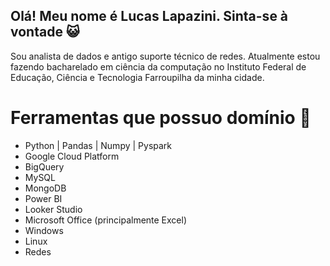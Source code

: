 ## Olá! Meu nome é Lucas Lapazini. Sinta-se à vontade :smiley_cat:

Sou analista de dados e antigo suporte técnico de redes. Atualmente estou fazendo bacharelado em ciência da computação no Instituto Federal de Educação, Ciência e Tecnologia Farroupilha da minha cidade.

# Ferramentas que possuo domínio :triangular_ruler:
- Python | Pandas | Numpy | Pyspark
- Google Cloud Platform
- BigQuery
- MySQL
- MongoDB
- Power BI
- Looker Studio
- Microsoft Office (principalmente Excel)
- Windows
- Linux
- Redes
